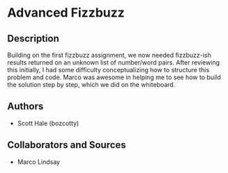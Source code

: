 # Advanced Fizzbuzz

## Description
Building on the first fizzbuzz assignment, we now needed fizzbuzz-ish results returned on an unknown list of number/word pairs. After reviewing this initially, I had some difficulty conceptualizing how to structure this problem and code. Marco was awesome in helping me to see how to build the solution step by step, which we did on the whiteboard.

## Authors

* Scott Hale (bozcotty)

## Collaborators and Sources

* Marco Lindsay
